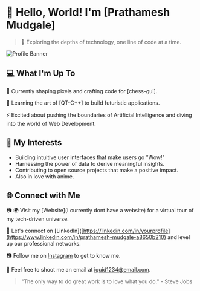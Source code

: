 <!---
cursoroid/cursoroid is a ✨ special ✨ repository because its `README.md` (this file) appears on your GitHub profile.
You can click the Preview link to take a look at your changes.
--->
# 👋 Hello, World! I'm [Prathamesh Mudgale]

> 🚀 Exploring the depths of technology, one line of code at a time.

![Profile Banner](https://ibb.co/3cSb1gJ)

## 💻 What I'm Up To

🔭 Currently shaping pixels and crafting code for [chess-gui].

🌱 Learning the art of [QT-C++] to build futuristic applications.

⚡️ Excited about pushing the boundaries of Artificial Intelligence and diving into the world of Web Development.

## 🎯 My Interests

- Building intuitive user interfaces that make users go "Wow!"
- Harnessing the power of data to derive meaningful insights.
- Contributing to open source projects that make a positive impact.
- Also in love with anime.

## 🌐 Connect with Me
📷
🌍 Visit my [Website](I currently dont have a website) for a virtual tour of my tech-driven universe.

💼 Let's connect on [LinkedIn]([https://linkedin.com/in/yourprofile](https://www.linkedin.com/in/prathamesh-mudgale-a8650b210) and level up our professional networks.

📷 Follow me on [Instagram](https:/instagram.com/prathammudgale?igshid=NGExMml2YTkyZg==) to get to know me.

💌 Feel free to shoot me an email at iquid1234@email.com.

> "The only way to do great work is to love what you do." - Steve Jobs
